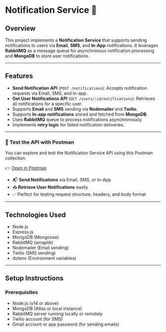# Notification Service 🚀

## Overview
This project implements a **Notification Service** that supports sending notifications to users via **Email**, **SMS**, and **In-App** notifications. It leverages **RabbitMQ** as a message queue for asynchronous notification processing and **MongoDB** to store user notifications.

---

## Features
- **Send Notification API** (`POST /notifications`): Accepts notification requests via Email, SMS, and In-app.
- **Get User Notifications API** (`GET /users/:id/notifications`): Retrieves all notifications for a specific user.
- Supports **Email** and **SMS** sending via **Nodemailer** and **Twilio**.
- Supports **In-app notifications** stored and fetched from **MongoDB**.
- Uses **RabbitMQ** queue to process notifications asynchronously.
- Implements **retry logic** for failed notification deliveries.

---
### 🧪 Test the API with Postman

You can explore and test the Notification Service API using this Postman collection:

👉 [Open in Postman](https://www.postman.com/aryan-9081987/postman-node/request/hxkgkqq/new-request-copy?tab=body)

- 📬 **Send Notifications** via Email, SMS, or In-App  
- 📥 **Retrieve User Notifications** easily  
- ✅ Perfect for testing request structure, headers, and body format

---

## Technologies Used
- Node.js
- Express.js
- MongoDB (Mongoose)
- RabbitMQ (amqplib)
- Nodemailer (Email sending)
- Twilio (SMS sending)
- dotenv (Environment variables)

---

## Setup Instructions

### Prerequisites
- Node.js (v14 or above)
- MongoDB (Atlas or local instance)
- RabbitMQ server running locally or remotely
- Twilio account (for SMS)
- Gmail account or app password (for sending emails)
